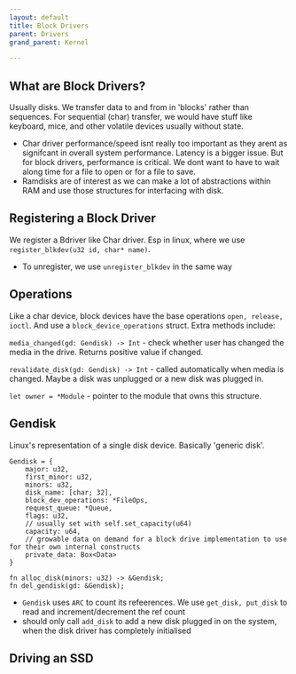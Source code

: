 ```yaml
---
layout: default
title: Block Drivers
parent: Drivers
grand_parent: Kernel

---
```


## What are Block Drivers?

Usually disks. We transfer data to and from in 'blocks' rather than sequences. For sequential (char) transfer, we would have stuff like keyboard, mice, and other volatile devices usually without state.

- Char driver performance/speed isnt really too important as they arent as signifcant in overall system performance. Latency is a bigger issue. But for block drivers, performance is critical. We dont want to have to wait along time for a file to open or for a file to save.
- Ramdisks are of interest as we can make a lot of abstractions within RAM and use those structures for interfacing with disk.

## Registering a Block Driver

We register a Bdriver like Char driver. Esp in linux, where we use `register_blkdev(u32 id, char* name)`.

- To unregister, we use `unregister_blkdev` in the same way

## Operations

Like a char device, block devices have the base operations `open, release, ioctl`. And use a `block_device_operations` struct. Extra methods include:

`media_changed(gd: Gendisk) -> Int` - check whether user has changed the media in the drive. Returns positive value if changed.

`revalidate_disk(gd: Gendisk) -> Int` - called automatically when media is changed. Maybe a disk was unplugged or a new disk was plugged in.

`let owner = *Module` - pointer to the module that owns this structure.

## Gendisk

Linux's representation of a single disk device. Basically 'generic disk'.

```
Gendisk = {
    major: u32,
    first_minor: u32,
    minors: u32,
    disk_name: [char; 32],
    block_dev_operations: *FileOps,
    request_queue: *Queue,
    flags: u32,
    // usually set with self.set_capacity(u64)
    capacity: u64,
    // growable data on demand for a block drive implementation to use for their own internal constructs
    private_data: Box<Data>
}

fn alloc_disk(minors: u32) -> &Gendisk;
fn del_gendisk(gd: &Gendisk);
```

- `Gendisk` uses `ARC` to count its refeerences. We use `get_disk, put_disk` to read and increment/decrement the ref count
- should only call `add_disk` to add a new disk plugged in on the system, when the disk driver has completely initialised

## Driving an SSD


